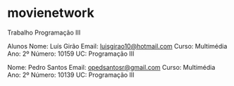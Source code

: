 # movienetwork
Trabalho Programação III

Alunos
Nome: Luís Girão
Email: luisgirao10@hotmail.com
Curso: Multimédia
Ano: 2º
Número: 10159
UC: Programação III

Nome: Pedro Santos
Email: opedsantosr@gmail.com
Curso: Multimédia
Ano: 2º
Número: 10139
UC: Programação III
